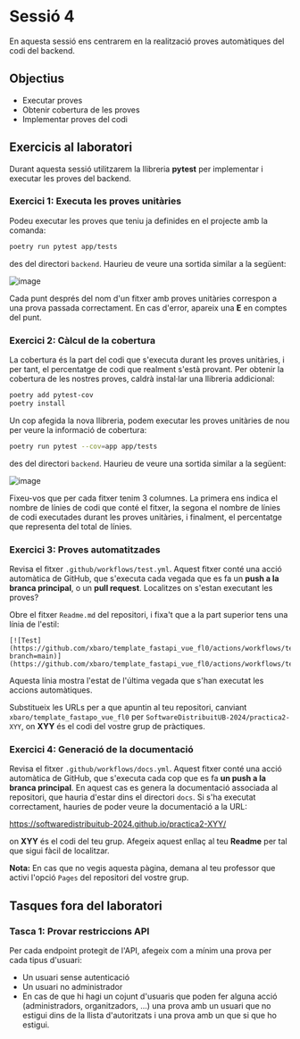 # Sessió 4
En aquesta sessió ens centrarem en la realització proves automàtiques del codi del backend.

## Objectius
* Executar proves
* Obtenir cobertura de les proves
* Implementar proves del codi

## Exercicis al laboratori

Durant aquesta sessió utilitzarem la llibreria **pytest** per implementar i executar les proves del backend.


### Exercici 1: Executa les proves unitàries

Podeu executar les proves que teniu ja definides en el projecte amb la comanda:

```bash
poetry run pytest app/tests
```
des del directori ```backend```. Haurieu de veure una sortida similar a la següent:

![image](figures/pytest.png)

Cada punt després del nom d'un fitxer amb proves unitàries correspon a una prova passada correctament. En cas d'error,
apareix una **E** en comptes del punt.


### Exercici 2: Càlcul de la cobertura

La cobertura és la part del codi que s'executa durant les proves unitàries, i per tant, el percentatge de codi que
realment s'està provant. Per obtenir la cobertura de les nostres proves, caldrà instal·lar una llibreria addicional:

```bash
poetry add pytest-cov
poetry install
``` 

Un cop afegida la nova llibreria, podem executar les proves unitàries de nou per veure la informació de cobertura:

```bash
poetry run pytest --cov=app app/tests
```
des del directori ```backend```. Haurieu de veure una sortida similar a la següent:

![image](figures/Coverage.png)

Fixeu-vos que per cada fitxer tenim 3 columnes. La primera ens indica el nombre de línies de codi que conté el fitxer, 
la segona el nombre de línies de codi executades durant les proves unitàries, i finalment, el percentatge que representa
del total de línies.

### Exercici 3: Proves automatitzades

Revisa el fitxer ```.github/workflows/test.yml```. Aquest fitxer conté una acció automàtica de GitHub, que s'executa
cada vegada que es fa un **push a la branca principal**, o un **pull request**. Localitzes on s'estan executant les
proves? 

Obre el fitxer ```Readme.md``` del repositori, i fixa't que a la part superior tens una línia de l'estil:
```
[![Test](https://github.com/xbaro/template_fastapi_vue_fl0/actions/workflows/test.yml/badge.svg?branch=main)](https://github.com/xbaro/template_fastapi_vue_fl0/actions/workflows/test.yml)
```

Aquesta línia mostra l'estat de l'última vegada que s'han executat les accions automàtiques.

Substitueix les URLs per a que apuntin al teu repositori, canviant ```xbaro/template_fastapo_vue_fl0``` per 
```SoftwareDistribuitUB-2024/practica2-XYY```, on **XYY** és el codi del vostre grup de pràctiques. 

### Exercici 4: Generació de la documentació

Revisa el fitxer ```.github/workflows/docs.yml```. Aquest fitxer conté una acció automàtica de GitHub, que s'executa
cada cop que es fa **un push a la branca principal**. En aquest cas es genera la documentació associada al repositori,
que hauria d'estar dins el directori ```docs```. Si s'ha executat correctament, hauries de poder veure la documentació
a la URL:

https://softwaredistribuitub-2024.github.io/practica2-XYY/

on **XYY** és el codi del teu grup. Afegeix aquest enllaç al teu **Readme** per tal que sigui fàcil de localitzar.

**Nota:** En cas que no vegis aquesta pàgina, demana al teu professor que activi l'opció ```Pages``` del repositori del
vostre grup.

## Tasques fora del laboratori

### Tasca 1: Provar restriccions API

Per cada endpoint protegit de l'API, afegeix com a mínim una prova per cada tipus d'usuari:

* Un usuari sense autenticació
* Un usuari no administrador
* En cas de que hi hagi un cojunt d'usuaris que poden fer alguna acció (administradors, organitzadors, ...) una prova
amb un usuari que no estigui dins de la llista d'autoritzats i una prova amb un que si que ho estigui.